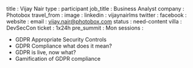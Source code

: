 title           : Vijay Nair
type            : participant
job_title       : Business Analyst
company         : Photobox
travel_from     :
image           : 
linkedin        : vijaynairlms
twitter         : 
facebook        :
website         : 
email           : vijay.nair@photobox.com
status          : need-content
villa           : DevSecCon
ticket          : 1x24h
pre_summit      : Mon
sessions        : 
- GDPR Appropriate Security Controls
- GDPR Compliance what does it mean?	
- GDPR is live, now what?
- Gamification of GDPR compliance
